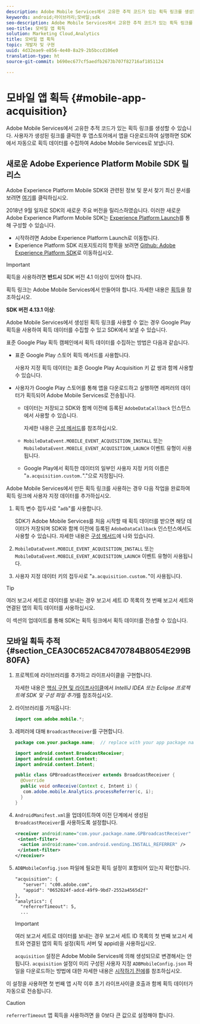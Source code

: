 ```yaml
---
description: Adobe Mobile Services에서 고유한 추적 코드가 있는 획득 링크를 생성할 수 있습니다. 사용자가 생성된 링크를 클릭한 후 앱스토어에서 앱을 다운로드하여 실행하면 SDK에서 자동으로 획득 데이터를 수집하여 Adobe Mobile Services로 보냅니다.
keywords: android;라이브러리;모바일;sdk
seo-description: Adobe Mobile Services에서 고유한 추적 코드가 있는 획득 링크를 생성할 수 있습니다. 사용자가 생성된 링크를 클릭한 후 앱스토어에서 앱을 다운로드하여 실행하면 SDK에서 자동으로 획득 데이터를 수집하여 Adobe Mobile Services로 보냅니다.
seo-title: 모바일 앱 획득
solution: Marketing Cloud,Analytics
title: 모바일 앱 획득
topic: 개발자 및 구현
uuid: 4d32eae9-e856-4e40-8a29-2b5bccd106e0
translation-type: ht
source-git-commit: b690ec677cf5aedfb2673b707f82716af1851124

---
```



# 모바일 앱 획득 {#mobile-app-acquisition}

Adobe Mobile Services에서 고유한 추적 코드가 있는 획득 링크를 생성할 수 있습니다. 사용자가 생성된 링크를 클릭한 후 앱스토어에서 앱을 다운로드하여 실행하면 SDK에서 자동으로 획득 데이터를 수집하여 Adobe Mobile Services로 보냅니다.

## 새로운 Adobe Experience Platform Mobile SDK 릴리스

Adobe Experience Platform Mobile SDK와 관련된 정보 및 문서 찾기 최신 문서를 보려면 [여기](https://aep-sdks.gitbook.io/docs/)를 클릭하십시오.

2018년 9월 일자로 SDK의 새로운 주요 버전을 릴리스하였습니다. 이러한 새로운 Adobe Experience Platform Mobile SDK는 [Experience Platform Launch](https://www.adobe.com/kr/experience-platform/launch.html)를 통해 구성할 수 있습니다.

* 시작하려면 Adobe Experience Platform Launch로 이동합니다.
* Experience Platform SDK 리포지토리의 항목을 보려면 [Github: Adobe Experience Platform SDK](https://github.com/Adobe-Marketing-Cloud/acp-sdks)로 이동하십시오.

>[!IMPORTANT]
>
>획득을 사용하려면 **반드시** SDK 버전 4.1 이상이 있어야 합니다.

획득 링크는 Adobe Mobile Services에서 만들어야 합니다. 자세한 내용은 [획득](/help/using/acquisition-main/acquisition-main.md)을 참조하십시오.

**SDK 버전 4.13.1 이상**:

Adobe Mobile Services에서 생성된 획득 링크를 사용할 수 없는 경우 Google Play 획득을 사용하여 획득 데이터를 수집할 수 있고 SDK에서 보낼 수 있습니다.

표준 Google Play 획득 캠페인에서 획득 데이터를 수집하는 방법은 다음과 같습니다.

* 표준 Google Play 스토어 획득 메서드를 사용합니다.

   사용자 지정 획득 데이터는 표준 Google Play Acquisition 키 값 쌍과 함께 사용할 수 있습니다.

* 사용자가 Google Play 스토어를 통해 앱을 다운로드하고 실행하면 레퍼러의 데이터가 획득되어 Adobe Mobile Services로 전송됩니다.

   * 데이터는 저장되고 SDK와 함께 이전에 등록된 `AdobeDataCallback` 인스턴스에서 사용할 수 있습니다.

      자세한 내용은 [구성 메서드](/help/android/configuration/methods.md)를 참조하십시오.

   * `MobileDataEvent.MOBILE_EVENT_ACQUISITION_INSTALL` 또는 `MobileDataEvent.MOBILE_EVENT_ACQUISITION_LAUNCH` 이벤트 유형이 사용됩니다.

   * Google Play에서 획득한 데이터의 일부인 사용자 지정 키의 이름은 "`a.acquisition.custom.`"."으로 지정됩니다.

Adobe Mobile Services에서 만든 획득 링크를 사용하는 경우 다음 작업을 완료하여 획득 링크에 사용자 지정 데이터를 추가하십시오.

1. 획득 변수 접두사로 "`adb`"를 사용합니다.

   SDK가 Adobe Mobile Services를 처음 시작할 때 획득 데이터를 받으면 해당 데이터가 저장되며 SDK와 함께 이전에 등록된 `AdobeDataCallback` 인스턴스에서도 사용할 수 있습니다. 자세한 내용은 [구성 메서드](/help/android/configuration/methods.md)에 나와 있습니다.

1. `MobileDataEvent.MOBILE_EVENT_ACQUISITION_INSTALL` 또는 `MobileDataEvent.MOBILE_EVENT_ACQUISITION_LAUNCH` 이벤트 유형이 사용됩니다.

1. 사용자 지정 데이터 키의 접두사로 "`a.acquisition.custom.`"이 사용됩니다.

>[!TIP]
>
>여러 보고서 세트로 데이터를 보내는 경우 보고서 세트 ID 목록의 첫 번째 보고서 세트와 연결된 앱의 획득 데이터를 사용하십시오.

이 섹션의 업데이트를 통해 SDK는 획득 링크에서 획득 데이터를 전송할 수 있습니다.

## 모바일 획득 추적 {#section_CEA30C652AC8470784B8054E299B80FA}

1. 프로젝트에 라이브러리를 추가하고 라이프사이클을 구현합니다.

   자세한 내용은 [핵심 구현 및 라이프사이클](/help/android/getting-started/dev-qs.md)에서 *IntelliJ IDEA 또는 Eclipse 프로젝트에 SDK 및 구성 파일 추가*&#x200B;를 참조하십시오.

1. 라이브러리를 가져옵니다:

   ```java
   import com.adobe.mobile.*;
   ```

1. 레퍼러에 대해 `BroadcastReceiver`를 구현합니다.

   ```java
   package com.your.package.name;  // replace with your app package name 
   
   import android.content.BroadcastReceiver; 
   import android.content.Context; 
   import android.content.Intent; 
   
   public class GPBroadcastReceiver extends BroadcastReceiver { 
     @Override 
     public void onReceive(Context c, Intent i) { 
      com.adobe.mobile.Analytics.processReferrer(c, i); 
     } 
   }
   ```

1. `AndroidManifest.xml`을 업데이트하여 이전 단계에서 생성된 `BroadcastReceiver`를 사용하도록 설정합니다.

   ```xml
   <receiver android:name="com.your.package.name.GPBroadcastReceiver" android:exported="true"> 
    <intent-filter> 
     <action android:name="com.android.vending.INSTALL_REFERRER" /> 
    </intent-filter> 
   </receiver>
   ```

1. `ADBMobileConfig.json` 파일에 필요한 획득 설정이 포함되어 있는지 확인합니다.

   ```xml
   "acquisition": { 
      "server": "c00.adobe.com", 
      "appid": "0652024f-adcd-49f9-9bd7-2552a4565d2f" 
   }, 
   "analytics": { 
     "referrerTimeout": 5, 
     ...
   ```

   >[!IMPORTANT]
   >
   > 여러 보고서 세트로 데이터를 보내는 경우 보고서 세트 ID 목록의 첫 번째 보고서 세트와 연결된 앱의 획득 설정(획득 서버 및 appid)을 사용하십시오.

   `acquisition` 설정은 Adobe Mobile Services에 의해 생성되므로 변경해서는 안 됩니다. `acquisition` 설정이 미리 구성된 사용자 지정 `ADBMobileConfig.json` 파일을 다운로드하는 방법에 대한 자세한 내용은 [시작하기 전에](/help/android/getting-started/requirements.md)를 참조하십시오.

이 설정을 사용하면 첫 번째 앱 시작 이후 초기 라이프사이클 호출과 함께 획득 데이터가 자동으로 전송됩니다.

>[!CAUTION]
>
>`referrerTimeout`  앱 획득을 사용하려면 을 0보다 큰 값으로 설정해야 합니다.
